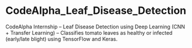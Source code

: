 # CodeAlpha_Leaf_Disease_Detection
CodeAlpha Internship – Leaf Disease Detection using Deep Learning (CNN + Transfer Learning) – Classifies tomato leaves as healthy or infected (early/late blight) using TensorFlow and Keras.
